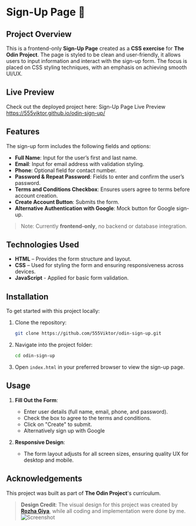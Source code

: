 # Sign-Up Page 🔐

## Project Overview  
This is a frontend-only **Sign-Up Page** created as a **CSS exercise** for **The Odin Project**. The page is styled to be clean and user-friendly, it allows users to input information and interact with the sign-up form. The focus is placed on CSS styling techniques, with an emphasis on achieving smooth UI/UX.

## Live Preview
Check out the deployed project here: Sign-Up Page Live Preview https://555viktor.github.io/odin-sign-up/

## Features  
The sign-up form includes the following fields and options:

- **Full Name**: Input for the user’s first and last name.
- **Email**: Input for email address with validation styling.
- **Phone**: Optional field for contact number.
- **Password & Repeat Password**: Fields to enter and confirm the user’s password.
- **Terms and Conditions Checkbox**: Ensures users agree to terms before account creation.
- **Create Account Button**: Submits the form.
- **Alternative Authentication with Google**: Mock button for Google sign-up.

> Note: Currently **frontend-only**, no backend or database integration.

## Technologies Used  
- **HTML** – Provides the form structure and layout.
- **CSS** – Used for styling the form and ensuring responsiveness across devices.
- **JavaScript** - Applied for basic form validation.

## Installation

To get started with this project locally:

1. Clone the repository:
   ```bash
   git clone https://github.com/555Viktor/odin-sign-up.git
   ```

2. Navigate into the project folder:
   ```bash
   cd odin-sign-up
   ```

3. Open `index.html` in your preferred browser to view the sign-up page.

## Usage  

1. **Fill Out the Form**:  
   - Enter user details  (full name, email, phone, and password).
   - Check the box to agree to the terms and conditions.
   - Click on "Create" to submit.
   - Alternatively sign up with Google

2. **Responsive Design**:  
   - The form layout adjusts for all screen sizes, ensuring quality UX for desktop and mobile.

## Acknowledgements  
This project was built as part of **The Odin Project**'s curriculum.  
> **Design Credit**: The visual design for this project was created by **[**Rozha Giya**](https://www.figma.com/@R_G)**, while all coding and implementation were done by me.
![Screenshot](assets/sign-up-preview)
